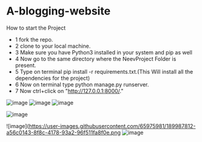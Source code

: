 # A-blogging-website


How to start the Project

- 1 fork the repo.
- 2 clone to your local machine.
- 3 Make sure you have Python3 installed in your system and pip as well
- 4 Now go to the same directory where the NeevProject Folder is present.
- 5 Type on terminal pip install -r requirements.txt.(This Will install all the dependencies for the project)
- 6 Now on terminal type python manage.py runserver.
- 7 Now ctrl+click on "http://127.0.0.1:8000/."


![image](https://user-images.githubusercontent.com/65975981/189988771-be029f77-66da-48aa-aa24-c00b451cfa30.png)
![image](https://user-images.githubusercontent.com/65975981/189988670-df94cfd8-9044-4cac-b2da-8ec701c145ea.png)
![image](https://user-images.githubusercontent.com/65975981/189988909-4d4fd590-c9bd-4d11-8677-c59fcc30b081.png)

![image](https://user-images.githubusercontent.com/65975981/189988600-b773a142-0ad1-4d2d-962c-423a1c107a25.png)

![image](https://user-images.githubusercontent.com/65975981/189987812-a56c0143-8f8c-4178-93a2-96f511fa8f0e.png
![image](https://user-images.githubusercontent.com/65975981/189988523-6ebafc59-40eb-4c64-ab1c-7a4556b6957a.png)
